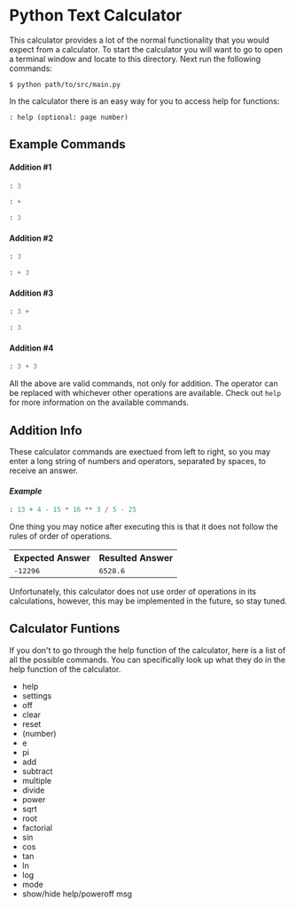 # **Python Text Calculator**
This calculator provides a lot of the normal functionality that you would expect from a calculator. To start the calculator you will want to go to open a terminal window and locate to this directory. Next run the following commands:
```console
$ python path/to/src/main.py
```
In the calculator there is an easy way for you to access help for functions:
```
: help (optional: page number)
```
## Example Commands
#### Addition #1
```py
: 3
```
```py
: +
```
```py
: 3
```
#### Addition #2
```py
: 3
```
```py
: + 3
```
#### Addition #3
```py
: 3 +
```
```py
: 3
```
#### Addition #4
```py
: 3 + 3
```
All the above are valid commands, not only for addition. The operator can be replaced with whichever other operations are available. Check out `help` for more information on the available commands.
## Addition Info
These calculator commands are exectued from left to right, so you may enter a long string of numbers and operators, separated by spaces, to receive an answer.
#### *Example*
```py
: 13 + 4 - 15 * 16 ** 3 / 5 - 25
```
One thing you may notice after executing this is that it does not follow the rules of order of operations.

<table>
    <tr>
        <th>Expected Answer</th>
        <th>Resulted Answer</th>
    </tr>
    <td><samp>-12296</td>
    <td><samp>6528.6</td>
</table>

Unfortunately, this calculator does not use order of operations in its calculations, however, this may be implemented in the future, so stay tuned.

## Calculator Funtions
If you don't to go through the help function of the calculator, here is a list of all the possible commands. You can specifically look up what they do in the help function of the calculator.
* help
* settings
* off
* clear
* reset
* (number)
* e
* pi
* add
* subtract
* multiple
* divide
* power
* sqrt
* root
* factorial
* sin
* cos
* tan
* ln
* log
* mode
* show/hide help/poweroff msg
